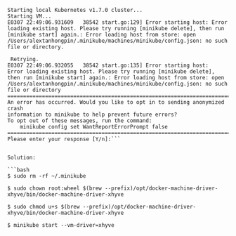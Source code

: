 ```
Starting local Kubernetes v1.7.0 cluster...
Starting VM...
E0307 22:49:06.931609   38542 start.go:129] Error starting host: Error loading existing host. Please try running [minikube delete], then run [minikube start] again.: Error loading host from store: open /Users/alextanhongpin/.minikube/machines/minikube/config.json: no such file or directory.

 Retrying.
E0307 22:49:06.932055   38542 start.go:135] Error starting host:  Error loading existing host. Please try running [minikube delete], then run [minikube start] again.: Error loading host from store: open /Users/alextanhongpin/.minikube/machines/minikube/config.json: no such file or directory
================================================================================
An error has occurred. Would you like to opt in to sending anonymized crash
information to minikube to help prevent future errors?
To opt out of these messages, run the command:
	minikube config set WantReportErrorPrompt false
================================================================================
Please enter your response [Y/n]:```


Solution:

```bash
$ sudo rm -rf ~/.minikube

$ sudo chown root:wheel $(brew --prefix)/opt/docker-machine-driver-xhyve/bin/docker-machine-driver-xhyve

$ sudo chmod u+s $(brew --prefix)/opt/docker-machine-driver-xhyve/bin/docker-machine-driver-xhyve

$ minikube start --vm-driver=xhyve
```